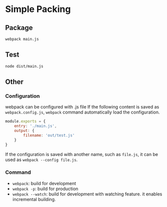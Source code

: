 # Simple Packing

## Package

```bash
webpack main.js
```

## Test

```bash
node dist/main.js
```

## Other

### Configuration

webpack can be configured with .js file
If the following content is saved as `webpack.config.js`,
`webpack` command automatically load the configuration.

```js
module.exports = {
    entry: './main.js',
    output: {
        filename: 'out/test.js'
    }
}
```

If the configuration is saved with another name, such as `file.js`,
it can be used as `webpack --config file.js`.

### Command

* `webpack`: build for development
* `webpack -p`: build for production
* `webpack --watch`: build for development with watching feature. it enables incremental building.